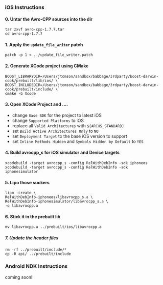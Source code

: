 ### iOS Instructions

#### 0. Untar the Avro-CPP sources into the dir
```
tar zxvf avro-cpp-1.7.7.tar
cd avro-cpp-1.7.7
```

#### 1. Apply the `update_file_writer` patch

`patch -p 1 < ../update_file_writer.patch`

#### 2. Generate XCode project using CMake

```
BOOST_LIBRARYDIR=/Users/jtomson/sandbox/babbage/3rdparty/boost-darwin-cook/prebuilt/lib/ios/ \
BOOST_INCLUDEDIR=/Users/jtomson/sandbox/babbage/3rdparty/boost-darwin-cook/prebuilt/include/ \
cmake -G Xcode
```

#### 3. Open XCode Project and ....
  - change `Base SDK` for the project to latest iOS
  - change  `Supported Platforms` to iOS
  - replace all `Valid Architectures` with `$(ARCHS_STANDARD)`
  - set `Build Active Architectures Only` to `NO`
  - set `Deployment Target` to the base iOS version to support
  - set `Inline Methods Hidden` and `Symbols Hidden by Default` to `YES`

#### 4. Build avrocpp_s for iOS simulator and Device targets
```
xcodebuild -target avrocpp_s -config RelWithDebInfo -sdk iphoneos
xcodebuild -target avrocpp_s -config RelWithDebInfo -sdk iphonesimulator
```

#### 5. Lipo those suckers

```
lipo -create \
RelWithDebInfo-iphoneos/libavrocpp_s.a \
RelWithDebInfo-iphonesimulator/libavrocpp_s.a \
-o libavrocpp.a 
```

#### 6. Stick it in the prebuilt lib

```
mv libavrocpp.a ../prebuilt/ios/libavrocpp.a

```

##### 7. Update the header files

```
rm -rf ../prebuilt/include/*
cp -R api/ ../prebuilt/include
```

### Android NDK Instructions

coming soon!
